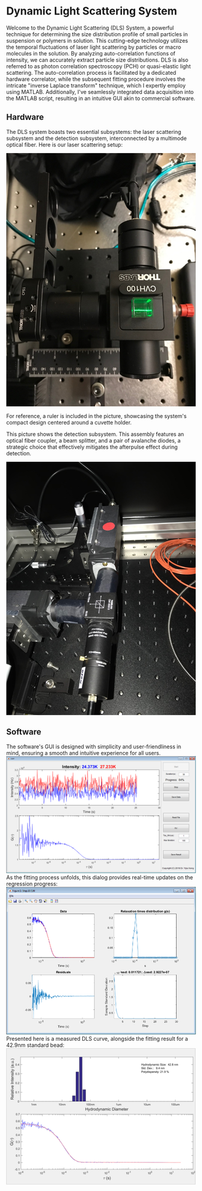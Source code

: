 # Dynamic Light Scattering System

Welcome to the Dynamic Light Scattering (DLS) System, a powerful technique for determining the size distribution profile of small particles in suspension or polymers in solution. This cutting-edge technology utilizes the temporal fluctuations of laser light scattering by particles or macro molecules in the solution. By analyzing auto-correlation functions of intensity, we can accurately extract particle size distributions. DLS is also referred to as photon correlation spectroscopy (PCH) or quasi-elastic light scattering. The auto-correlation process is facilitated by a dedicated hardware correlator, while the subsequent fitting procedure involves the intricate "inverse Laplace transform" technique, which I expertly employ using MATLAB. Additionally, I've seamlessly integrated data acquisition into the MATLAB script, resulting in an intuitive GUI akin to commercial software.

## Hardware
The DLS system boasts two essential subsystems: the laser scattering subsystem and the detection subsystem, interconnected by a multimode optical fiber. Here is our laser scattering setup:

![DLS light scattering](images/dls1.jpg)

For reference, a ruler is included in the picture, showcasing the system's compact design centered around a cuvette holder.

This picture shows the detection subsystem. This assembly features an optical fiber coupler, a beam splitter, and a pair of avalanche diodes, a strategic choice that effectively mitigates the afterpulse effect during detection.

![DLS detection system ](images/dls2.jpg)

## Software
The software's GUI is designed with simplicity and user-friendliness in mind, ensuring a smooth and intuitive experience for all users.
![DLS software](images/yxcorr.png)
As the fitting process unfolds, this dialog provides real-time updates on the regression progress:
![DLS software](images/yxcorr-fitting.png)
Presented here is a measured DLS curve, alongside the fitting result for a 42.9nm standard bead:
![DLS software](images/yxcorr-result.png)